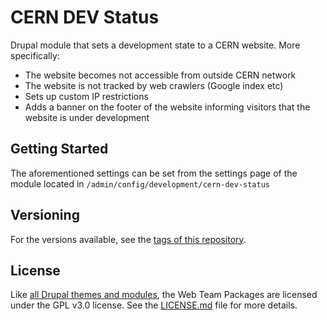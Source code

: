 # CERN DEV Status

Drupal module that sets a development state to a CERN website. More specifically:

- The website becomes not accessible from outside CERN network
- The website is not tracked by web crawlers (Google index etc)
- Sets up custom IP restrictions
- Adds a banner on the footer of the website informing visitors that the website
is under development

## Getting Started

The aforementioned settings can be set from the settings page of the module 
located in `/admin/config/development/cern-dev-status`

## Versioning

For the versions available, see the 
[tags of this repository](https://gitlab.cern.ch/web-team/drupal/public/d8/modules/cern-dev-status/tags). 

## License

Like [all Drupal themes and modules](https://www.drupal.org/about/licensing), the
Web Team Packages are licensed under the GPL v3.0 license. See the [LICENSE.md](LICENSE.md)
file for more details.